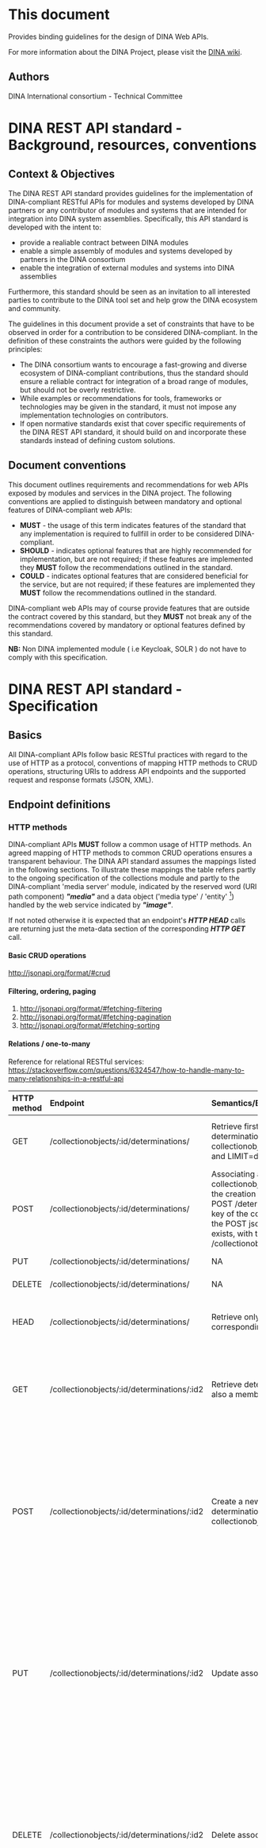 This document
=============

Provides binding guidelines for the design of DINA Web APIs. 

For more information about the DINA Project, please visit the [DINA wiki](http://www.dina-project.net/wiki/DINA_Technical_Committee).

Authors
-------

DINA International consortium - Technical Committee

DINA REST API standard - Background, resources, conventions
===========================================================

Context & Objectives
--------------------

The DINA REST API standard provides guidelines for the implementation of
DINA-compliant RESTful APIs for modules and systems developed by DINA
partners or any contributor of modules and systems that are intended for
integration into DINA system assemblies. Specifically, this API standard
is developed with the intent to:

-   provide a realiable contract between DINA modules
-   enable a simple assembly of modules and systems developed by
    partners in the DINA consortium
-   enable the integration of external modules and systems into DINA
    assemblies

Furthermore, this standard should be seen as an invitation to all
interested parties to contribute to the DINA tool set and help grow the
DINA ecosystem and community.

The guidelines in this document provide a set of constraints that have
to be observed in order for a contribution to be considered
DINA-compliant. In the definition of these constraints the authors were
guided by the following principles:

-   The DINA consortium wants to encourage a fast-growing and diverse
    ecosystem of DINA-compliant contributions, thus the standard should
    ensure a reliable contract for integration of a broad range of
    modules, but should not be overly restrictive.
-   While examples or recommendations for tools, frameworks or
    technologies may be given in the standard, it must not impose any
    implementation technologies on contributors.
-   If open normative standards exist that cover specific requirements
    of the DINA REST API standard, it should build on and incorporate
    these standards instead of defining custom solutions.

Document conventions
--------------------

This document outlines requirements and recommendations for web APIs
exposed by modules and services in the DINA project. The following
conventions are applied to distinguish between mandatory and optional
features of DINA-compliant web APIs:

-   **MUST** - the usage of this term indicates features of the standard
    that any implementation is required to fullfill in order to be
    considered DINA-compliant.
-   **SHOULD** - indicates optional features that are highly recommended
    for implementation, but are not required; if these features are
    implemented they **MUST** follow the recommendations outlined in the
    standard.
-   **COULD** - indicates optional features that are considered
    beneficial for the service, but are not required; if these features
    are implemented they **MUST** follow the recommendations outlined in
    the standard.

DINA-compliant web APIs may of course provide features that are outside
the contract covered by this standard, but they **MUST** not break any
of the recommendations covered by mandatory or optional features defined
by this standard.

**NB:** Non DINA implemented module ( i.e Keycloak, SOLR ) do not have to comply with this specification.

DINA REST API standard - Specification
======================================

Basics
------

All DINA-compliant APIs follow basic RESTful practices with regard to
the use of HTTP as a protocol, conventions of mapping HTTP methods to
CRUD operations, structuring URIs to address API endpoints and the
supported request and response formats (JSON, XML).

Endpoint definitions
--------------------

### HTTP methods ###

DINA-compliant APIs **MUST** follow a common usage of HTTP methods. An
agreed mapping of HTTP methods to common CRUD operations ensures a
transparent behaviour. The DINA API standard assumes the mappings listed
in the following sections. To illustrate these mappings the table refers
partly to the ongoing specification of the collections module and partly
to the DINA-compliant 'media server' module, indicated by the reserved word
(URI path component) ***"media"*** and a data object ('media type' / 'entity' [^8])
handled by the web service indicated by ***"image"***.

If not noted otherwise it is expected that an endpoint's ***HTTP HEAD*** calls are returning just the meta-data section of the corresponding ***HTTP GET*** call.


#### Basic CRUD operations ####

http://jsonapi.org/format/#crud

#### Filtering, ordering, paging ####

1. http://jsonapi.org/format/#fetching-filtering
2. http://jsonapi.org/format/#fetching-pagination
3. http://jsonapi.org/format/#fetching-sorting

#### Relations / one-to-many ####
Reference for relational RESTful services:
<https://stackoverflow.com/questions/6324547/how-to-handle-many-to-many-relationships-in-a-restful-api>

|HTTP method |Endpoint                                   |Semantics/Behaviour                                                                                                                                                                                                                                                                                          |Success code   |Fail codes                                                                                                                                                                                     |
|:-----------|:------------------------------------------|:------------------------------------------------------------------------------------------------------------------------------------------------------------------------------------------------------------------------------------------------------------------------------------------------------------|:--------------|:----------------------------------------------------------------------------------------------------------------------------------------------------------------------------------------------|
|GET         |/collectionobjects/:id/determinations/     |Retrieve first page of paged list of all determinations associated with the given collectionobject id, starting at OFFSET=0 and LIMIT=defaultLimitSize                                                                                                                                                       |200 OK         |Various possible ("id does not exist": 404 Not Found)                                                                                                                                          |
|POST        |/collectionobjects/:id/determinations/     |Associating a determination with a collectionobjects should be done during the creation of the determination, i.e. POST /determinations, with the foreign key of the collectionobjects contained in the POST json OR if the entity already exists, with the below /collectionobjects/:id/determinations/:id2 |NA             |405 Method Not Allowed                                                                                                                                                                         |
|PUT         |/collectionobjects/:id/determinations/     |NA                                                                                                                                                                                                                                                                                                           |NA             |405 Method Not Allowed                                                                                                                                                                         |
|DELETE      |/collectionobjects/:id/determinations/     |NA                                                                                                                                                                                                                                                                                                           |NA             |405 Method Not Allowed                                                                                                                                                                         |
|HEAD        |/collectionobjects/:id/determinations/     |Retrieve only meta-data section for corresponding GET request.                                                                                                                                                                                                                                               |200 OK         |Various possible ("id does not exist": 404 Not Found)                                                                                                                                          |
|GET         |/collectionobjects/:id/determinations/:id2 |Retrieve determination with id=id2 that is also a member of collectionobjects=id                                                                                                                                                                                                                             |200 OK         |Various possible ("id/id2 does not exist", "id2 is not member of collection id": 404 Not Found)                                                                                                |
|POST        |/collectionobjects/:id/determinations/:id2 |Create a new association between the determination=id2 and the given collectionobject=id                                                                                                                                                                                                                     |201 Created    |Various possible ("id/id2 does not exist", "id2 is not member of collection id": 404 Not Found; "determination does not have 1:n relationship with collection object": 405 Method Not Allowed) |
|PUT         |/collectionobjects/:id/determinations/:id2 |Update association.                                                                                                                                                                                                                                                                                          |201 Created    |Various possible ("id/id2 does not exist", "id2 is not member of collection id": 404 Not Found; "determination does not have 1:n relationship with collection object": 405 Method Not Allowed) |
|DELETE      |/collectionobjects/:id/determinations/:id2 |Delete association.                                                                                                                                                                                                                                                                                          |204 No Content |Various possible ("id/id2 does not exist", "id2 is not member of collection id": 404 Not Found; "determination does not have 1:n relationship with collection object": 405 Method Not Allowed) |
|HEAD        |/collectionobjects/:id/determinations/:id2 |Retrieve only meta-data section for corresponding GET request.                                                                                                                                                                                                                                               |200 OK         |Various possible ("id/id2 does not exist", "id2 is not member of collection id": 404 Not Found)                                                                                                |



#### Relations / many-to-many ####

|HTTP method |Endpoint                             |Semantics/Behaviour                                                                                                                              |Success code   |Fail codes                                                                                                                                          |
|:-----------|:------------------------------------|:------------------------------------------------------------------------------------------------------------------------------------------------|:--------------|:---------------------------------------------------------------------------------------------------------------------------------------------------|
|GET         |/projects/:id/collectionobjects/     |Retrieve first page of paged list of all collectionobjects associated with the given project id, starting at OFFSET=0 and LIMIT=defaultLimitSize |200 OK         |Various possible ("id does not exist": 404 Not Found; "collectionobject does not have n:n relationship with project": 405 Method Not Allowed)       |
|POST        |/projects/:id/collectionobjects/     |NA                                                                                                                                               |NA             |405 Method Not Allowed                                                                                                                              |
|PUT         |/projects/:id/collectionobjects/     |NA                                                                                                                                               |NA             |405 Method Not Allowed                                                                                                                              |
|DELETE      |/projects/:id/collectionobjects/     |NA                                                                                                                                               |NA             |405 Method Not Allowed                                                                                                                              |
|HEAD        |/projects/:id/collectionobjects/     |Retrieve only meta-data section for corresponding GET request.                                                                                   |200 OK         |Various possible ("id does not exist": 404 Not Found; "collectionobject does not have n:n relationship with project": 405 Method Not Allowed)       |
|GET         |/collectionobjects/:id/projects/     |Retrieve first page of paged list of all projects associated with the given collectionobject id starting at OFFSET=0 and LIMIT=defaultLimitSize  |200 OK         |Various possible ("id does not exist": 404 Not Found; "projects does not have n:n relationship with collectionobject": 405 Method Not Allowed)      |
|POST        |/collectionobjects/:id/projects/     |NA                                                                                                                                               |NA             |405 Method Not Allowed                                                                                                                              |
|PUT         |/collectionobjects/:id/projects/     |NA                                                                                                                                               |NA             |405 Method Not Allowed                                                                                                                              |
|DELETE      |/collectionobjects/:id/projects/     |NA                                                                                                                                               |NA             |405 Method Not Allowed                                                                                                                              |
|HEAD        |/collectionobjects/:id/projects/     |Retrieve only meta-data section for corresponding GET request.                                                                                   |200 OK         |Various possible ("id does not exist": 404 Not Found; "projects does not have n:n relationship with collectionobject": 405 Method Not Allowed)      |
|GET         |/projects/:id/collectionobjects/:id2 |Retrieve collectionobject with id2 which is a member of project with id.                                                                         |200 OK         |Various possible ("id/id2 does not exist": 404 Not Found; "collectionobjects does not have n:n relationship with projects": 405 Method Not Allowed) |
|POST        |/projects/:id/collectionobjects/:id2 |Create a relation between the given project id and a collectionobject id2.                                                                       |201 Created    |Various possible ("id/id2 does not exist": 404 Not Found; "collectionobjects does not have n:n relationship with projects": 405 Method Not Allowed) |
|PUT         |/projects/:id/collectionobjects/:id2 |Replace the association between the project and the collectionobject.                                                                            |200 OK         |Various possible ("id/id2 does not exist": 404 Not Found; "collectionobjects does not have n:n relationship with projects": 405 Method Not Allowed) |
|DELETE      |/projects/:id/collectionobjects/:id2 |Delete the association between the project and the collectionobject.                                                                             |204 No Content |Various possible ("id/id2 does not exist": 404 Not Found; "collectionobjects does not have n:n relationship with projects": 405 Method Not Allowed) |
|HEAD        |/projects/:id/collectionobjects/:id2 |Retrieve only meta-data section for corresponding GET request.                                                                                   |200 OK         |Various possible ("id does not exist": 404 Not Found; "projects does not have n:n relationship with collectionobject": 405 Method Not Allowed)      |
|GET         |/collectionobjects/:id/projects/:id2 |Retrieve project with id2 which is a member of collectionobjects with id.                                                                        |200 OK         |Various possible ("id/id2 does not exist": 404 Not Found; "collectionobjects does not have n:n relationship with projects": 405 Method Not Allowed) |
|POST        |/collectionobjects/:id/projects/:id2 |Create a relation between the given collectionsobject id and a projects id2.                                                                     |201 Created    |Various possible ("id/id2 does not exist": 404 Not Found; "collectionobjects does not have n:n relationship with projects": 405 Method Not Allowed) |
|PUT         |/collectionobjects/:id/projects/:id2 |Replace the association between the project and the collectionobject.                                                                            |200 OK         |Various possible ("id/id2 does not exist": 404 Not Found; "collectionobjects does not have n:n relationship with projects": 405 Method Not Allowed) |
|DELETE      |/collectionobjects/:id/projects/:id2 |Delete the association between the project and the collectionobject.                                                                             |204 No Content |Various possible ("id/id2 does not exist": 404 Not Found; "collectionobjects does not have n:n relationship with projects": 405 Method Not Allowed) |
|HEAD        |/collectionobjects/:id/projects/:id2 |Retrieve only meta-data section for corresponding GET request.                                                                                   |200 OK         |Various possible ("id does not exist": 404 Not Found; "projects does not have n:n relationship with collectionobject": 405 Method Not Allowed)      |


Similar examples can be found in
<https://github.com/wet-boew/wet-boew-api-standards>[^1] or
<http://www.oracle.com/technetwork/articles/javase/index-137171.html>[^2].

### HTTP header use

DINA-compliant web APIs **MUST** support at least the variables
indicating the requested an support media types. For HTTP requests this
is ***Accept:*** (e.g. *Accept: application/json*) and for HTTP response
this is ***Content-Type:*** (e.g. *Content-Type: application/json*). The
Accept: header is described by W3C RFC2616 Section 14.1
(<http://www.w3.org/Protocols/rfc2616/rfc2616-sec14.hml\#sec14.1>[^3]).

The supported and indicated media types must be recognized *Multipurpose
Internet Mail Extensions (MIME) types* registered with the Internet
Assigned Numbers Authority (IANA)'s media type catalogue. For most
standard file types IANA's media type catalogue
(<http://www.iana.org/assignments/media-types/media-types.xhtml>[^4])
will provide the appropriate type definition.

### URI structure

#### Basics

DINA-compliant APIs **SHOULD** indicate base URLs for API endpoints with
an "api" subdomain, thus *<http://api.dinamodule.net/>* would be
considered preferable over *<http://www.dinamodule.net/api/>* under this
scheme.

DINA-compliant APIs **MUST** include a version indicator that is
appended directly to the endpoint base URI, e.g.
*<http://api.dinamodule.net/v1>* (see also the section on versioning
schemes).

Multiple URL schemes **COULD** be supported by using
rewrite/redirect/proxy directives. Example scenarios: 1) Each module is
hosted at a unique domain, e.g. "<http://api.dinamodule.net/version/>"
and 2) Modules are consolidated and provided via a single domain, e.g.
"<http://api.host/module/version>". Both of these scenarios can be
accomplished using rewrite/redirect/proxy directives from an original
URL of
"[http://localhost:port/module/version](http://localhost:port/module/version)".

All date time formats **MUST** conform to the subset of ISO 8601 defined in
<http://www.w3.org/TR/NOTE-datetime> and <http://schema.org/DateTime>.

#### Passing parameters

DINA-compliant APIs **MUST** accept parameters as key-value pairs
following standard URI patterns, e.g.
*<http://api.dinamodule.net/v1/media/image/search?id=1234>*.

#### Reserved words

-   Reserved words indicating a module/service endpoint:
    -   "collections" and/or "collection"
    -   "dna"
    -   "taxonomy"
    -   "media"
    -   "report"
    -   "printing"
    -   "references" and/or "literature"
    -   "geography"
    -   "preparation" and/or "storage"
    -   "determination"
    -   "transaction"
    -   ...

-   Reserved words indicating data concepts:
    -   "specimen" and/or "object"
    -   "taxon"
    -   "organisation" and/or "institution"
    -   "event"
    -   "locality"
    -   "method" and/or "measurement"
    -   "agent"
    -   "person"
    -   "user"
    -   "annotation"
    -   ...

In general, both singular and plural versions of those terms should be considered as reserved words, and terms should always be used in lowercase.


### HTTP response

HTTP responses returned by DINA-compliant API endpoints **MUST** be
returned as valid JSON documents ( source : http://jsonapi.org/format/#document-meta )and follow a standard response structure. 
In addition, DINA-compliant API endpoints SHOULD
alternatively return responses as valid XML documents. The basic
structure of a DINA API compliant JSON reponse is listed below:

<pre>
    {
       "meta": {
          "callEndpoint": "http://api.refimplementation.net/v1/media/...",
          "callDate": "2014-10-08T08:08:18+01:00",
          "apiVersion: "1.0",
          ...
       }

       "results": [
          ... module-specific data ...
       ] 
    }
</pre>

HTTP responses in JSON format **MUST** satisfy the property name
guidelines from the Google [JSON Style Guide]: ,
to ensure for example that JSON results do not have unique ids as
property names of the marshalled object. Similarly, these principles
**SHOULD** apply to XML reponses. Examples for valid and invalid
responses under this scheme are given in the following table.


<table border="5">
<tr>
<th>VALID</th>
<th>INVALID</th>
</tr>

<tr>
<td>
<pre>
{"taxa":
     {"taxid":460932,
      "taxon":"Aspergillus ochraceus"}
}
</pre>

</td>
<td>
<pre>
{"460932":
     {"taxid":460932,
      "taxon":"Aspergillus ochraceus"}
}
</pre>
</td>
</tr>

<tr>
<td>
<pre>
&lt;resultset&gt;
    &lt;row id="1"&gt; ... &lt;/row&gt;
    &lt;row id="2"&gt; ... &lt;/row&gt;
    &lt;row id="3"&gt; ... &lt;/row&gt;
&lt;/resultset>
</pre> 
</td>

<td>
<pre>
&lt;resultset>
    &lt;row_1&gt; ... &lt;/row_1&gt;
    &lt;row_2&gt; ... &lt;/row_2&gt;
    &lt;row_3&gt; ... &lt;/row_3&gt;
&lt;/resultset>
</pre>
</td>
</tr>

</table>  

API response - Top Level
-----------------------

"A document MUST contain at least one of the following top-level members: <p>

* data: the document’s “primary data”
* errors: an array of error objects
* meta: a meta object that contains non-standard meta-information.

The members data and errors MUST NOT coexist in the same document."<p>

source : http://jsonapi.org/format/#document-top-level

API response "meta"
-----------------------

A DINA-compliant endpoint **MUST** return the following properties in
the response meta section:

|Property | Datatype | Description |
|----|----|----|
| callEndpoint    |     URL |       The complete URL of the endpoint that issued this reponse.|
| next    |     URL |       The complete URL of the endpoint for the next page of content. Only for paging.|
| previous    |     URL |       The complete URL of the endpoint for the previous page of content. Only for paging.|
| limit          |      int  |      The value of the limit (paging) parameter provided by the caller of the endpoint.|
| offset        |       long  |      The value of the offset (paging) parameter provided by the caller of the endpoint.|
| callDate      |       string  |      Datetime at which the call to the endpoint was received. http://schema.org/DateTime. Format as per http://www.w3.org/TR/NOTE-datetime|
| statusCode     |      int  |      HTTP response code issued by the endpoint.|
| apiVersion     |      string  |      Version identifier of the endpoint API.|
| resultCount    |      long  |      Count of the result objects returned by the call to this endpoint.|
| orderBy     |      array of string  |      Result object properties  on which the returned result set is sorted.|
| sortOrder      |      string  |      Sort order of the result set. "asc" or "desc".|
| resultLanguages|      array of string  |      Languages of the result content - if applicable.|
| supportedLanguages |  array of string  |      Supported content languages of the endpoint - if applicable.|
| contentLicenses    |  array of string  |      Licenses applying to the results returned by the endpoint - - if applicable.|
| message            |  string  |      General message explaining the response - if any.|
| maintenanceContact |  string  |      Links to services and contacts that provide information and support in case of service |disruptions.
| ...                |  ...  |      ...|


A compliant sample response in JSON format:

<pre>
    {
       "meta": {
          "callEndpoint": "http://api.refimplementation.net/v1/media/...",
          "next": "http://api.refimplementation.net/v1/media/...?offset=150&limit=50",
          "previous": "http://api.refimplementation.net/v1/media/...?offset=50&limit=50",
          "limit": 50,
	        "callDate": "2015-11-05T08:15:30-05:00",
          "offset": 100,
          "apiVersion: "1.0",
          "statusCode": 200,
          "results": 18,
          "orderBy": [
	  	     "ID",
		     "InventoryDate"
          ],
          "sortOrder": "asc",
          "resultLanguages": [
              "SE_sv",
              "GB_en"
          ],
          "supportedLanguages": [
              "SE_sv",
              "GB_en",
              "EE_et"          
          ]
          "contentLicenses": [
          ],
          "message": "",
          "maintenanceContact": "admin@dina-system.org"
          ...
       }

       ... "data" ...
    }
</pre>


API response "errors"
-----------------------

source : http://jsonapi.org/format/#errors <p>
A DINA-compliant endpoint **MAY** return the following properties in
the response errors section:

|Property | Datatype | Description |
|----     |----|----|
| id      |----| a unique identifier for this particular occurrence of the problem.|
| links   |----| a links object containing the following members (about)|
| status  |----| the HTTP status code applicable to this problem, expressed as a string value.|
| code    |----|  an application-specific error code, expressed as a string value|
| title   |----| a short, human-readable summary of the problem that SHOULD NOT change from occurrence to occurrence of the problem, except for purposes of localization. |
| detail  |----| a human-readable explanation specific to this occurrence of the problem. Like title, this field’s value can be localized.|
| source  |----| an object containing references to the source of the error, optionally including any of the following members: (pointer,parameter)|
| meta    |----| a *meta object* containing non-standard meta-information about the error. ( see *meta object* ) |
| ...     |...| ...|

Generic operations
------------------

### Paging

All DINA-compliant APIs **MUST** provide support paging for large result
sets, accepting the following parameters:

|URI term   | Parameter  | Default   |  Description |
|:----------|:-----------|:----------|:-------------------|
|**[ANY]**  |limit       |100        | The maximum number of items in the returned result set.|
|**[ANY]**  | offset     | -         |  Determines the offset of items in a result set and thus provides an implicit paging mechanism.|

### Count

All API calls that result in a list of records (paged of course) must
also support a "**'/count**' that returns the number of results if the
API had been called. Note that this is also applied to URLs with passed
parameters, i.e.

    /media/images?taxon=Thaumotopea

Retrieves paged list of matching records.

    /media/images/count?taxon=Thaumotopea

Retrieves the number of results if the search was directly called.

    /media/images

Retrieves paged list of all images.

    /media/images/count

Retrieves the total number of images.

### Supported languages

All DINA-compliant APIs **SHOULD** provide a generic operation to
request languages supported by the service. Support for this request
**MUST** be implemented with a non-parameterised GET request using the
reserved word **languages** as the last element of the endpoint URI.

|URI term |  Parameter  | Description |
|:--------|:-----------|:-----------|:---------------|
|**GET/languages** |-       |Requests a list of all languages supported by the service, returned as a meta-data object in the standard response format. By default supported languages should be included in the meta-data section of API responses. This call should support retrieval of supported languages **only**.|

Sample reponse:
<pre>
    {
       "meta": {
          "callEndpoint": "http://api.refimplementation.net/v1/media/languages",
          "callDate": "2014-10-08T08:08:18+01:00",
          "apiVersion: "1.0",
          "results": 0,
          "supportedLanguages": [
              "SE_sv",
              "GB_en",
              "EE_et"          
          ]
          ...
       }
    }
</pre>


Documentation
-------------

-   Each DINA compliant Web REST API **MUST** provide complete English
    documentation of the supported methods. For each method the
    documentation **MUST** provide curl examples to document the usage.
    For example (illustrative):



```bash
curl --request POST  \\
  --header "Accept: application/json" \\
  --header "Content-Type: application/json; charset=UTF-8" \\
  -data '{"meta": {"owner":"Laxness", "access":"public", \\
  "licenseType":"CC BY", "legend":"en skata", \\
  "legendLanguage":"sv_SE", "tags":"view:left"}, \\
  "data":{"fileName": "pica-pica-flying.jpg", \\
  "fileContentTransferEncoding": "base64_RFC4648", \\
  "image":"Tm8gRGlzY291cnNlIHdoYXRzb2V2ZXIsIGNhbiBFbmQgaW4gYWJzb2x1dGUgS25vd2xlZGdlIG9mIEZhY3QuCg=="}}' \\
  http://refimplementation.mediaserver.net/v1/media/create
```

Here is the above JSON in the POST body formatted a little better (this is just an example of what we might want in the REQUEST JSON):

```bash
{  
   "meta":{  
      "owner":"Laxness",
      "access":"public",
      "licenseType":"CC BY",
      "legend":"en skata",
      "legendLanguage":"sv_SE",
      "tags":"view:left"
   },
   "data":{  
      "fileName":"pica-pica-flying.jpg",
      "fileContentTransferEncoding":"base64_RFC4648",
      "image":"Tm8gRGlzY291cnNlIHdoYXRzb2V2ZXIsIGNhbiBFbmQgaW4gYWJzb2x1dGUgS25vd2xlZGdlIG9mIEZhY3QuCg=="
   }
}

```

References:  
- http://www.vinaysahni.com/best-practices-for-a-pragmatic-restful-api#json-requests  
- http://stackoverflow.com/questions/4083702/posting-a-file-and-data-to-restful-webservice-as-json  
- https://developer.atlassian.com/display/CROWDDEV/JSON+Requests+and+Responses  

Response if HTTP '200 OK': provides identifier <UUID> for instance, in this case 6853e82-6cad-430b-b582-90e85203dce8, so retrieval can be tested with:
 
```bash
# use pattern: curl http://refimplementation.mediaserver.net/v1/media/metadata/<UUID>
curl http://refimplementation.mediaserver.net/v1/media/metadata/46853e82-6cad-430b-b582-90e85203dce8
```

-   In addition to the required basic API documentation, DINA compliant
    REST API **SHOULD** provide self-documentation capabilities for each
    endpoint similar to the example provided by e.g. the [Django REST
    framework](http://www.django-rest-framework.org)[^6] or
    [Apiary](http://apiary.io)[^7]
    
-   The documentation for the API **COULD** refer to an online reference
    implementation in the curl examples (rather than to localhost)

Versioning
----------

DINA compliant APIs **MUST** follow a versioning scheme to provide a
transparent contract for users of the service.

API versions **MUST** be indicated in the URI of an endpoint. In the
context of this standard an endpoint is assumed to be the endpoint for a
specific DINA module, clearly indicated by a reserved word in the
endpoint URI and the structure of the endpoint URI **MUST** follow the
pattern **[URI\_BASE]/[MODULE\_NAME]/[VERSION\_IDENTIFIER]**, where:

-   **[URI\_BASE]** is the partner specific base URI such as
    **<http://api.dinapartner.net>**,
-   **[MODULE\_NAME]** is a reserved word (see section appropriate
    section) that clearly indicates the module such as **media** for the
    media server module,
-   **[VERSION\_IDENTIFIER]** is an abbreviated version indicator such
    as **v1**.

The URI **<http://api.dinapartner.net/media/v1>** would thus be a
standards-compliant versioned endpoint URI.

Versioning of the API **SHOULD** be driven by significant changes in the
endpoint logic, i.e. changes in the request or response structure.

The API **SHOULD** use version numbers that are easy to read and
maintain, i.e. v1, v2, v3 for major versions and v1\_1, v1\_2\_3 for
minor versions.

It seems good practice to maintain at least two versions for a suitable
transition period.

Authentication
--------------

If the API is read-only and open to the world, no mechanism for
authentication (proving identify) and authorization (assign a role to
the identiy that carries permissions to do things) would be required.

However, other non-read-only parts of the API functionality SHOULD
provide ways for external applications to authenticate before they are
authorized to make calls. The API SHOULD support use of OAuth
athentication.

Resources & References
======================

Referenced resources
--------------------

### Normative

<references group="Standards"/>
### Tools and information items

<references group="Tools"/>
Consulted resources
-------------------

-   <https://biodiversitycatalogue.org/>
-   <http://blog.2partsmagic.com/restful-uri-design/>
-   <http://blogs.plexibus.com/2009/01/15/rest-esting-with-curl/>
-   <http://gbif.org/developer/summary>
-   <https://github.com/wet-boew/wet-boew-api-standards/blob/master/README.md>
-   <http://looah.com/source/view/2284>
-   <http://oracle.com/technetwork/articles/javase/index-137171.html>
-   <http://software.ac.uk/blog/2013-12-04-top-tips-creating-web-services>
-   <http://stackoverflow.com/a/5394127/459050>
-   <http://stackoverflow.com/questions/1443158/binary-data-in-json-string-something-better-than-base64>
-   <https://stackoverflow.com/questions/6324547/how-to-handle-many-to-many-relationships-in-a-restful-api>
-   <http://techblog.appnexus.com/2012/on-restful-api-standards-just-be-cool-11-rules-for-practical-api-development-part-1-of-2/>

[^1]: <https://github.com/wet-boew/wet-boew-api-standards>

[^2]: <http://www.oracle.com/technetwork/articles/javase/index-137171.html>

[^3]: W3C RFC2616 Section 14.1
    (http://www.w3.org/Protocols/rfc2616/rfc2616-sec14.hml\#sec14.1)

[^4]: IANA's media type catalogue
    (http://www.iana.org/assignments/media-types/media-types.xhtml)

[^5]: [schema.org](http://schema.org)

[^6]: [Django REST framework](http://www.django-rest-framework.org)

[^7]: [Apiary](http://apiary.io)

[^8]: 2016-06-27 , supported media-types are  [image/images,video/videos,sound/sounds,attachment/attachments]

[//]: # ( ref not shown)
[JSON Style Guide]: <https://google.github.io/styleguide/jsoncstyleguide.xml> 
